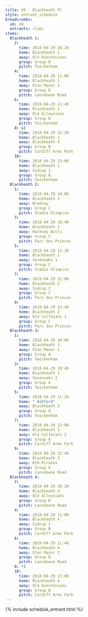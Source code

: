 ```yaml
---
title: U9 - Blackheath FC
style: entrant_schedule
breadcrumbs:
  u9: U9
  entrants: clubs
items:
  Blackheath 1:
    2:
      time: 2018-04-29 10:20
      home: Blackheath 1
      away: Old Dunstonians
      group: Group B
      pitch: Twickenham
    4:
      time: 2018-04-29 11:00
      home: Blackheath 1
      away: Eton Manor 2
      group: Group B
      pitch: Lansdowne Road
    6:
      time: 2018-04-29 11:40
      home: Blackheath 1
      away: Old Alleynians
      group: Group B
      pitch: Twickenham
    8: &1
      time: 2018-04-29 12:20
      home: Blackheath 1
      away: Blackheath 4
      group: Group B
      pitch: Cardiff Arms Park
    10:
      time: 2018-04-29 13:00
      home: Blackheath 1
      away: Sidcup 1
      group: Group B
      pitch: Twickenham
  Blackheath 2:
    1:
      time: 2018-04-29 10:00
      home: Blackheath 2
      away: Bromley
      group: Group C
      pitch: Stadio Olimpico
    3:
      time: 2018-04-29 10:40
      home: Blackheath 2
      away: Hackney Bulls
      group: Group C
      pitch: Parc des Princes
    5:
      time: 2018-04-29 11:20
      home: Blackheath 2
      away: Sevenoaks 1
      group: Group C
      pitch: Stadio Olimpico
    7:
      time: 2018-04-29 12:00
      home: Blackheath 2
      away: Sidcup 2
      group: Group C
      pitch: Parc des Princes
    9:
      time: 2018-04-29 12:40
      home: Blackheath 2
      away: Old Colfeians 1
      group: Group C
      pitch: Parc des Princes
  Blackheath 3:
    1:
      time: 2018-04-29 10:00
      home: Blackheath 3
      away: Eton Manor 1
      group: Group A
      pitch: Twickenham
    3:
      time: 2018-04-29 10:40
      home: Blackheath 3
      away: Sevenoaks 2
      group: Group A
      pitch: Twickenham
    5:
      time: 2018-04-29 11:20
      home: " Ashford"
      away: Blackheath 3
      group: Group A
      pitch: Twickenham
    7:
      time: 2018-04-29 12:00
      home: Blackheath 3
      away: Old Colfeians 2
      group: Group A
      pitch: Cardiff Arms Park
    9:
      time: 2018-04-29 12:40
      home: Blackheath 3
      away: KCH Pirates
      group: Group A
      pitch: Lansdowne Road
  Blackheath 4:
    2:
      time: 2018-04-29 10:20
      home: Blackheath 4
      away: Old Alleynians
      group: Group B
      pitch: Lansdowne Road
    4:
      time: 2018-04-29 11:00
      home: Blackheath 4
      away: Sidcup 1
      group: Group B
      pitch: Cardiff Arms Park
    6:
      time: 2018-04-29 11:40
      home: Blackheath 4
      away: Eton Manor 2
      group: Group B
      pitch: Lansdowne Road
    8: *1
    10:
      time: 2018-04-29 13:00
      home: Blackheath 4
      away: Old Dunstonians
      group: Group B
      pitch: Cardiff Arms Park
---
```


{% include schedule_entrant.html %}
